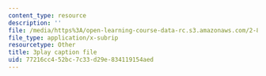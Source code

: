 ```yaml
---
content_type: resource
description: ''
file: /media/https%3A/open-learning-course-data-rc.s3.amazonaws.com/2-830j-control-of-manufacturing-processes-sma-6303-spring-2008/77216cc452bc7c33d29e834119154aed_tQz6iktxQqM.srt
file_type: application/x-subrip
resourcetype: Other
title: 3play caption file
uid: 77216cc4-52bc-7c33-d29e-834119154aed
---
```

